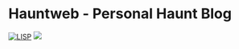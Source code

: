 # Hauntweb - Personal Haunt Blog
<a href="https://www.gnu.org/software/guile/"><img src="https://luis-felipe.gitlab.io/media/badges/gnu-guile-made.svg" alt="LISP"></a>
<img src="https://i.imgur.com/y27jMKD.png">
